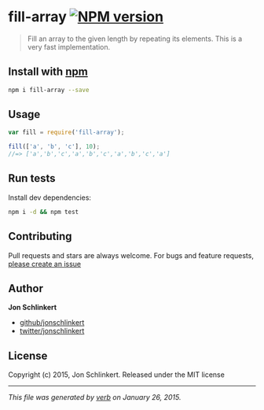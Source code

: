 # fill-array [![NPM version](https://badge.fury.io/js/fill-array.svg)](http://badge.fury.io/js/fill-array)

> Fill an array to the given length by repeating its elements. This is a very fast implementation.

## Install with [npm](npmjs.org)

```bash
npm i fill-array --save
```

## Usage

```js
var fill = require('fill-array');

fill(['a', 'b', 'c'], 10);
//=> ['a','b','c','a','b','c','a','b','c','a']
```

## Run tests

Install dev dependencies:

```bash
npm i -d && npm test
```

## Contributing
Pull requests and stars are always welcome. For bugs and feature requests, [please create an issue](https://github.com/jonschlinkert/fill-array/issues)

## Author

**Jon Schlinkert**
 
+ [github/jonschlinkert](https://github.com/jonschlinkert)
+ [twitter/jonschlinkert](http://twitter.com/jonschlinkert) 

## License
Copyright (c) 2015, Jon Schlinkert.
Released under the MIT license

***

_This file was generated by [verb](https://github.com/assemble/verb) on January 26, 2015._
